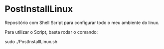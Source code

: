 # PostInstallLinux
Repositório com Shell Script para configurar todo o meu ambiente do linux.

Para utilizar o Script, basta rodar o comando:

sudo ./PostInstallLinux.sh
